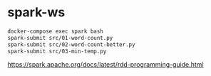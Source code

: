 # spark-ws

```sh
docker-compose exec spark bash
spark-submit src/01-word-count.py
spark-submit src/02-word-count-better.py
spark-submit src/03-min-temp.py
```
https://spark.apache.org/docs/latest/rdd-programming-guide.html
